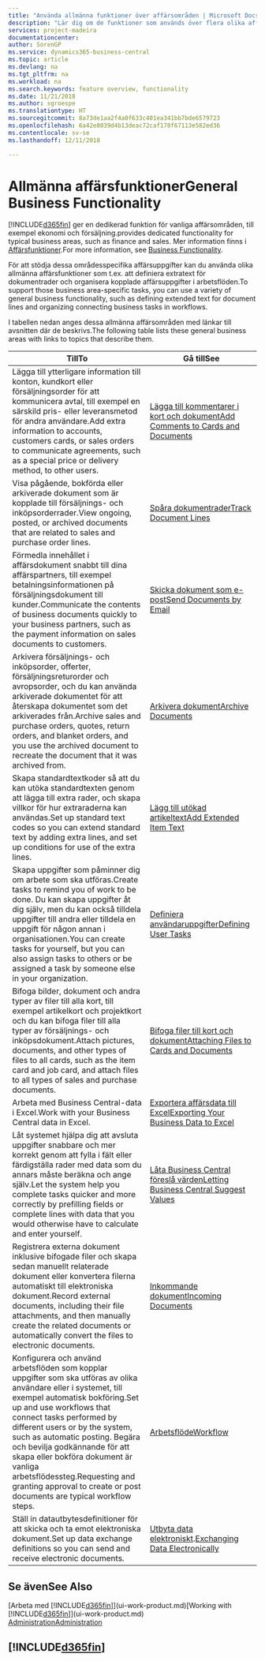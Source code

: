 ```yaml
---
title: "Använda allmänna funktioner över affärsområden | Microsoft Docs"
description: "Lär dig om de funktioner som används över flera olika affärsområden i Business Central."
services: project-madeira
documentationcenter: 
author: SorenGP
ms.service: dynamics365-business-central
ms.topic: article
ms.devlang: na
ms.tgt_pltfrm: na
ms.workload: na
ms.search.keywords: feature overview, functionality
ms.date: 11/21/2018
ms.author: sgroespe
ms.translationtype: HT
ms.sourcegitcommit: 8a73de1aa2f4a0f633c401ea341bb7bde6579723
ms.openlocfilehash: 6a42e8039d4b13deac72caf178f67113e582ed36
ms.contentlocale: sv-se
ms.lasthandoff: 12/11/2018

---
```

# <a name="general-business-functionality"></a><span data-ttu-id="64cb1-103">Allmänna affärsfunktioner</span><span class="sxs-lookup"><span data-stu-id="64cb1-103">General Business Functionality</span></span>
[!INCLUDE[d365fin](includes/d365fin_md.md)] <span data-ttu-id="64cb1-104">ger en dedikerad funktion för vanliga affärsområden, till exempel ekonomi och försäljning.</span><span class="sxs-lookup"><span data-stu-id="64cb1-104">provides dedicated functionality for typical business areas, such as finance and sales.</span></span> <span data-ttu-id="64cb1-105">Mer information finns i [Affärsfunktioner](across-business-functionality.md).</span><span class="sxs-lookup"><span data-stu-id="64cb1-105">For more information, see [Business Functionality](across-business-functionality.md).</span></span>

<span data-ttu-id="64cb1-106">För att stödja dessa områdesspecifika affärsuppgifter kan du använda olika allmänna affärsfunktioner som t.ex. att definiera extratext för dokumentrader och organisera kopplade affärsuppgifter i arbetsflöden.</span><span class="sxs-lookup"><span data-stu-id="64cb1-106">To support those business area-specific tasks, you can use a variety of general business functionality, such as defining extended text for document lines and organizing connecting business tasks in workflows.</span></span>

<span data-ttu-id="64cb1-107">I tabellen nedan anges dessa allmänna affärsområden med länkar till avsnitten där de beskrivs.</span><span class="sxs-lookup"><span data-stu-id="64cb1-107">The following table lists these general business areas with links to topics that describe them.</span></span>

| <span data-ttu-id="64cb1-108">Till</span><span class="sxs-lookup"><span data-stu-id="64cb1-108">To</span></span> | <span data-ttu-id="64cb1-109">Gå till</span><span class="sxs-lookup"><span data-stu-id="64cb1-109">See</span></span> |
| --- | --- |
|<span data-ttu-id="64cb1-110">Lägga till ytterligare information till konton, kundkort eller försäljningsorder för att kommunicera avtal, till exempel en särskild pris- eller leveransmetod för andra användare.</span><span class="sxs-lookup"><span data-stu-id="64cb1-110">Add extra information to accounts, customers cards, or sales orders to communicate agreements, such as a special price or delivery method, to other users.</span></span>|[<span data-ttu-id="64cb1-111">Lägga till kommentarer i kort och dokument</span><span class="sxs-lookup"><span data-stu-id="64cb1-111">Add Comments to Cards and Documents</span></span>](across-how-use-comments.md)|
|<span data-ttu-id="64cb1-112">Visa pågående, bokförda eller arkiverade dokument som är kopplade till försäljnings- och inköpsorderrader.</span><span class="sxs-lookup"><span data-stu-id="64cb1-112">View ongoing, posted, or archived documents that are related to sales and purchase order lines.</span></span>|[<span data-ttu-id="64cb1-113">Spåra dokumentrader</span><span class="sxs-lookup"><span data-stu-id="64cb1-113">Track Document Lines</span></span>](across-how-to-track-document-lines.md)|
| <span data-ttu-id="64cb1-114">Förmedla innehållet i affärsdokument snabbt till dina affärspartners, till exempel betalningsinformationen på försäljningsdokument till kunder.</span><span class="sxs-lookup"><span data-stu-id="64cb1-114">Communicate the contents of business documents quickly to your business partners, such as the payment information on sales documents to customers.</span></span> |[<span data-ttu-id="64cb1-115">Skicka dokument som e-post</span><span class="sxs-lookup"><span data-stu-id="64cb1-115">Send Documents by Email</span></span>](ui-how-send-documents-email.md) |
|<span data-ttu-id="64cb1-116">Arkivera försäljnings- och inköpsorder, offerter, försäljningsreturorder och avropsorder, och du kan använda arkiverade dokumentet för att återskapa dokumentet som det arkiverades från.</span><span class="sxs-lookup"><span data-stu-id="64cb1-116">Archive sales and purchase orders, quotes, return orders, and blanket orders, and you use the archived document to recreate the document that it was archived from.</span></span>|[<span data-ttu-id="64cb1-117">Arkivera dokument</span><span class="sxs-lookup"><span data-stu-id="64cb1-117">Archive Documents</span></span>](across-how-to-archive-documents.md)|
| <span data-ttu-id="64cb1-118">Skapa standardtextkoder så att du kan utöka standardtexten genom att lägga till extra rader, och skapa villkor för hur extraraderna kan användas.</span><span class="sxs-lookup"><span data-stu-id="64cb1-118">Set up standard text codes so you can extend standard text by adding extra lines, and set up conditions for use of the extra lines.</span></span> |[<span data-ttu-id="64cb1-119">Lägg till utökad artikeltext</span><span class="sxs-lookup"><span data-stu-id="64cb1-119">Add Extended Item Text</span></span>](ui-how-define-ext-text.md) |
|<span data-ttu-id="64cb1-120">Skapa uppgifter som påminner dig om arbete som ska utföras.</span><span class="sxs-lookup"><span data-stu-id="64cb1-120">Create tasks to remind you of work to be done.</span></span> <span data-ttu-id="64cb1-121">Du kan skapa uppgifter åt dig själv, men du kan också tilldela uppgifter till andra eller tilldela en uppgift för någon annan i organisationen.</span><span class="sxs-lookup"><span data-stu-id="64cb1-121">You can create tasks for yourself, but you can also assign tasks to others or be assigned a task by someone else in your organization.</span></span>|[<span data-ttu-id="64cb1-122">Definiera användaruppgifter</span><span class="sxs-lookup"><span data-stu-id="64cb1-122">Defining User Tasks</span></span>](across-user-tasks.md)|
|<span data-ttu-id="64cb1-123">Bifoga bilder, dokument och andra typer av filer till alla kort, till exempel artikelkort och projektkort och du kan bifoga filer till alla typer av försäljnings- och inköpsdokument.</span><span class="sxs-lookup"><span data-stu-id="64cb1-123">Attach pictures, documents, and other types of files to all cards, such as the item card and job card, and attach files to all types of sales and purchase documents.</span></span>|[<span data-ttu-id="64cb1-124">Bifoga filer till kort och dokument</span><span class="sxs-lookup"><span data-stu-id="64cb1-124">Attaching Files to Cards and Documents</span></span>](across-attach-document-master-data.md)|
|<span data-ttu-id="64cb1-125">Arbeta med Business Central-data i Excel.</span><span class="sxs-lookup"><span data-stu-id="64cb1-125">Work with your Business Central data in Excel.</span></span>|[<span data-ttu-id="64cb1-126">Exportera affärsdata till Excel</span><span class="sxs-lookup"><span data-stu-id="64cb1-126">Exporting Your Business Data to Excel</span></span>](about-export-data.md)| 
|<span data-ttu-id="64cb1-127">Låt systemet hjälpa dig att avsluta uppgifter snabbare och mer korrekt genom att fylla i fält eller färdigställa rader med data som du annars måste beräkna och ange själv.</span><span class="sxs-lookup"><span data-stu-id="64cb1-127">Let the system help you complete tasks quicker and more correctly by prefilling fields or complete lines with data that you would otherwise have to calculate and enter yourself.</span></span>|[<span data-ttu-id="64cb1-128">Låta Business Central föreslå värden</span><span class="sxs-lookup"><span data-stu-id="64cb1-128">Letting Business Central Suggest Values</span></span>](ui-let-system-suggest-values.md)|
|<span data-ttu-id="64cb1-129">Registrera externa dokument inklusive bifogade filer och skapa sedan manuellt relaterade dokument eller konvertera filerna automatiskt till elektroniska dokument.</span><span class="sxs-lookup"><span data-stu-id="64cb1-129">Record external documents, including their file attachments, and then manually create the related documents or automatically convert the files to electronic documents.</span></span>|[<span data-ttu-id="64cb1-130">Inkommande dokument</span><span class="sxs-lookup"><span data-stu-id="64cb1-130">Incoming Documents</span></span>](across-income-documents.md)|
|<span data-ttu-id="64cb1-131">Konfigurera och använd arbetsflöden som kopplar uppgifter som ska utföras av olika användare eller i systemet, till exempel automatisk bokföring.</span><span class="sxs-lookup"><span data-stu-id="64cb1-131">Set up and use workflows that connect tasks performed by different users or by the system, such as automatic posting.</span></span> <span data-ttu-id="64cb1-132">Begära och bevilja godkännande för att skapa eller bokföra dokument är vanliga arbetsflödessteg.</span><span class="sxs-lookup"><span data-stu-id="64cb1-132">Requesting and granting approval to create or post documents are typical workflow steps.</span></span>|[<span data-ttu-id="64cb1-133">Arbetsflöde</span><span class="sxs-lookup"><span data-stu-id="64cb1-133">Workflow</span></span>](across-workflow.md)|
| <span data-ttu-id="64cb1-134">Ställ in datautbytesdefinitioner för att skicka och ta emot elektroniska dokument.</span><span class="sxs-lookup"><span data-stu-id="64cb1-134">Set up data exchange definitions so you can send and receive electronic documents.</span></span> |<span data-ttu-id="64cb1-135">[Utbyta data elektroniskt](across-data-exchange.md).</span><span class="sxs-lookup"><span data-stu-id="64cb1-135">[Exchanging Data Electronically](across-data-exchange.md)</span></span> |

## <a name="see-also"></a><span data-ttu-id="64cb1-136">Se även</span><span class="sxs-lookup"><span data-stu-id="64cb1-136">See Also</span></span>
<span data-ttu-id="64cb1-137">[Arbeta med [!INCLUDE[d365fin](includes/d365fin_md.md)]](ui-work-product.md)</span><span class="sxs-lookup"><span data-stu-id="64cb1-137">[Working with [!INCLUDE[d365fin](includes/d365fin_md.md)]](ui-work-product.md)</span></span>  
[<span data-ttu-id="64cb1-138">Administration</span><span class="sxs-lookup"><span data-stu-id="64cb1-138">Administration</span></span>](admin-setup-and-administration.md)

## [!INCLUDE[d365fin](includes/free_trial_md.md)]  

